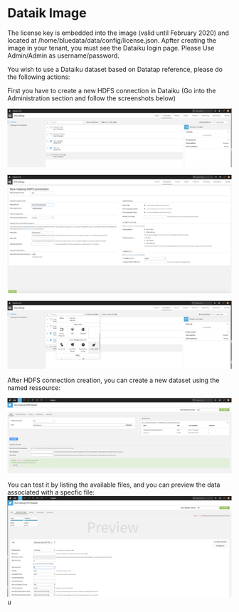 # Dataik Image

The license key is embedded into the image (valid until February 2020) and located at /home/bluedata/data/config/license.json.
Apfter creating the image in your tenant, you must see the Dataiku login page. Please Use Admin/Admin as username/password.

You wish to use a Dataiku dataset based on Datatap reference, please do the following actions:

First you have to create a new HDFS connection in Dataiku (Go into the Administration section and follow the screenshots below)

![ScreenShoot](./pictures/create_dtap_connection.png)

![ScreenShoot](./pictures/create_dtap_connection_1.png)

![ScreenShoot](./pictures/create_dtap_connection_2.png)

After HDFS connection creation, you can create a new dataset using the named ressource:

![ScreenShoot](./pictures/create_dtap_dataset_1.png)

You can test it by listing the available files, and you can preview the data associated with a specfic file:
![ScreenShoot](./pictures/create_dtap_dataset_2.png)u

